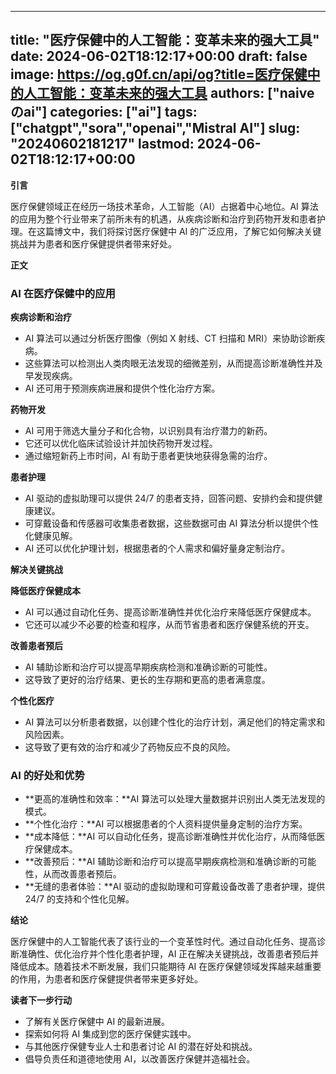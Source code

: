 
---
title: "医疗保健中的人工智能：变革未来的强大工具"
date: 2024-06-02T18:12:17+00:00
draft: false
image: https://og.g0f.cn/api/og?title=医疗保健中的人工智能：变革未来的强大工具
authors: ["naiveのai"]
categories: ["ai"]
tags: ["chatgpt","sora","openai","Mistral AI"]
slug: "20240602181217"
lastmod: 2024-06-02T18:12:17+00:00
---
**引言**

医疗保健领域正在经历一场技术革命，人工智能（AI）占据着中心地位。AI 算法的应用为整个行业带来了前所未有的机遇，从疾病诊断和治疗到药物开发和患者护理。在这篇博文中，我们将探讨医疗保健中 AI 的广泛应用，了解它如何解决关键挑战并为患者和医疗保健提供者带来好处。

**正文**

### AI 在医疗保健中的应用

**疾病诊断和治疗**

* AI 算法可以通过分析医疗图像（例如 X 射线、CT 扫描和 MRI）来协助诊断疾病。
* 这些算法可以检测出人类肉眼无法发现的细微差别，从而提高诊断准确性并及早发现疾病。
* AI 还可用于预测疾病进展和提供个性化治疗方案。

**药物开发**

* AI 可用于筛选大量分子和化合物，以识别具有治疗潜力的新药。
* 它还可以优化临床试验设计并加快药物开发过程。
* 通过缩短新药上市时间，AI 有助于患者更快地获得急需的治疗。

**患者护理**

* AI 驱动的虚拟助理可以提供 24/7 的患者支持，回答问题、安排约会和提供健康建议。
* 可穿戴设备和传感器可收集患者数据，这些数据可由 AI 算法分析以提供个性化健康见解。
* AI 还可以优化护理计划，根据患者的个人需求和偏好量身定制治疗。

**解决关键挑战**

**降低医疗保健成本**

* AI 可以通过自动化任务、提高诊断准确性并优化治疗来降低医疗保健成本。
* 它还可以减少不必要的检查和程序，从而节省患者和医疗保健系统的开支。

**改善患者预后**

* AI 辅助诊断和治疗可以提高早期疾病检测和准确诊断的可能性。
* 这导致了更好的治疗结果、更长的生存期和更高的患者满意度。

**个性化医疗**

* AI 算法可以分析患者数据，以创建个性化的治疗计划，满足他们的特定需求和风险因素。
* 这导致了更有效的治疗和减少了药物反应不良的风险。

### AI 的好处和优势

* **更高的准确性和效率：**AI 算法可以处理大量数据并识别出人类无法发现的模式。
* **个性化治疗：**AI 可以根据患者的个人资料提供量身定制的治疗方案。
* **成本降低：**AI 可以自动化任务，提高诊断准确性并优化治疗，从而降低医疗保健成本。
* **改善预后：**AI 辅助诊断和治疗可以提高早期疾病检测和准确诊断的可能性，从而改善患者预后。
* **无缝的患者体验：**AI 驱动的虚拟助理和可穿戴设备改善了患者护理，提供 24/7 的支持和个性化见解。

**结论**

医疗保健中的人工智能代表了该行业的一个变革性时代。通过自动化任务、提高诊断准确性、优化治疗并个性化患者护理，AI 正在解决关键挑战，改善患者预后并降低成本。随着技术不断发展，我们只能期待 AI 在医疗保健领域发挥越来越重要的作用，为患者和医疗保健提供者带来更多好处。

**读者下一步行动**

* 了解有关医疗保健中 AI 的最新进展。
* 探索如何将 AI 集成到您的医疗保健实践中。
* 与其他医疗保健专业人士和患者讨论 AI 的潜在好处和挑战。
* 倡导负责任和道德地使用 AI，以改善医疗保健并造福社会。